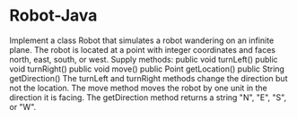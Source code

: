# Robot-Java
Implement a class Robot that simulates a robot wandering on an infinite plane. 
The robot is located at a point with integer coordinates and faces north, east, south, or west. Supply 
methods:
public void turnLeft()
public void turnRight()
public void move()
public Point getLocation()
public String getDirection()
The turnLeft and turnRight methods change the direction but not the location. The move method 
moves the robot by one unit in the direction it is facing. The getDirection method returns a string 
"N", "E", "S", or "W".
